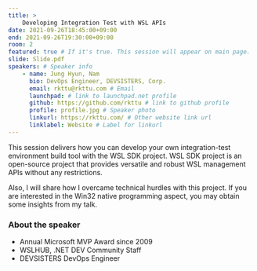 ```yaml
---
title: >
    Developing Integration Test with WSL APIs 
date: 2021-09-26T18:45:00+09:00
end: 2021-09-26T19:30:00+09:00
room: 2
featured: true # If it's true. This session will appear on main page.
slide: Slide.pdf
speakers: # Speaker info
    - name: Jung Hyun, Nam
      bio: DevOps Engineer, DEVSISTERS, Corp.
      email: rkttu@rkttu.com # Email
      launchpad: # link to launchpad.net profile
      github: https://github.com/rkttu # link to github profile
      profile: profile.jpg # Speaker photo
      linkurl: https://rkttu.com/ # Other website link url
      linklabel: Website # Label for linkurl
---
```

This session delivers how you can develop your own integration-test environment build tool with the WSL SDK project. WSL SDK project is an open-source project that provides versatile and robust WSL management APIs without any restrictions.

Also, I will share how I overcame technical hurdles with this project. If you are interested in the Win32 native programming aspect, you may obtain some insights from my talk.

### About the speaker
- Annual Microsoft MVP Award since 2009
- WSLHUB, .NET DEV Community Staff
- DEVSISTERS DevOps Engineer